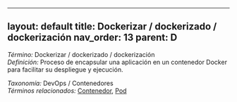 
---
layout: default
title: Dockerizar / dockerizado / dockerización
nav_order: 13
parent: D
---

*Término:* Dockerizar / dockerizado / dockerización  
*Definición:* Proceso de encapsular una aplicación en un contenedor Docker para facilitar su despliegue y ejecución.

*Taxonomía:* DevOps / Contenedores  
*Términos relacionados:* [Contenedor](https://maleniski.github.io/diccionario-angl-tec-mx/docs/alfabeticamente/C/contenedor/), [Pod](https://maleniski.github.io/diccionario-angl-tec-mx/docs/alfabeticamente/P/pod/)
